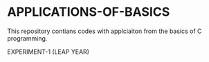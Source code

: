 # APPLICATIONS-OF-BASICS

This repository contians codes with applciaiton from the basics of C programming. 

EXPERIMENT-1 (LEAP YEAR) 
